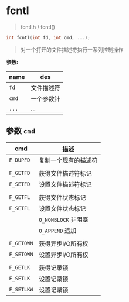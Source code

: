 # fcntl

> fcntl.h / fcntl()

```c
int fcntl(int fd, int cmd, ...);
```

> 对一个打开的文件描述符执行一系列控制操作

**参数:**

| name  | des        |
| ----- | ---------- |
| `fd`  | 文件描述符 |
| `cmd` | 一个参数针 |
| `...` | ...        |

## 参数 `cmd`

| cmd        | 描述                 |
| ---------- | -------------------- |
| `F_DUPFD`  | 复制一个现有的描述符 |
|            |                      |
| `F_GETFD`  | 获得文件描述符标记   |
| `F_SETFD`  | 设置文件描述符标记   |
|            |                      |
| `F_GETFL`  | 获得文件状态标记     |
| `F_SETFL`  | 设置文件状态标记     |
|            | `O_NONBLOCK` 非阻塞  |
|            | `O_APPEND` 追加      |
|            |                      |
| `F_GETOWN` | 获得异步I/O所有权    |
| `F_SETOWN` | 设置异步I/O所有权    |
|            |                      |
| `F_GETLK`  | 获得记录锁           |
| `F_SETLK`  | 设置记录锁           |
| `F_SETLKW` | 设置记录锁           |
